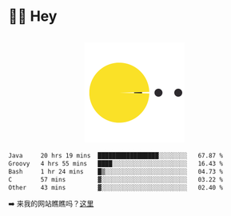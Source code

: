 
# 👋🏻 Hey
<div align="center">
	<br>
	<img src="https://raw.githubusercontent.com/Aniket965/Aniket965/master/pacman.svg?sanitize=true" width="200" height="200">
	<br>
</div>

<!--START_SECTION:waka-->
```text
Java     20 hrs 19 mins  █████████████████░░░░░░░░   67.87 % 
Groovy   4 hrs 55 mins   ████░░░░░░░░░░░░░░░░░░░░░   16.43 % 
Bash     1 hr 24 mins    █▒░░░░░░░░░░░░░░░░░░░░░░░   04.73 % 
C        57 mins         ▓░░░░░░░░░░░░░░░░░░░░░░░░   03.22 % 
Other    43 mins         ▓░░░░░░░░░░░░░░░░░░░░░░░░   02.40 % 
```
<!--END_SECTION:waka-->

 ➡️  来我的网站瞧瞧吗？[这里](https://www.shaolongfei.com)
